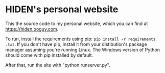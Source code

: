 # HIDEN's personal website
This the source code to my personal website, which you can find at https://hiden.ooguy.com.

To run, install the requirements using pip: `pip install -r requirements .txt`. If you don't have pip, install it from your distibution's package manager assuming you're running Linux. The Windows version of Python should come with pip installed by default.

After that, run the site with "python runserver.py".

